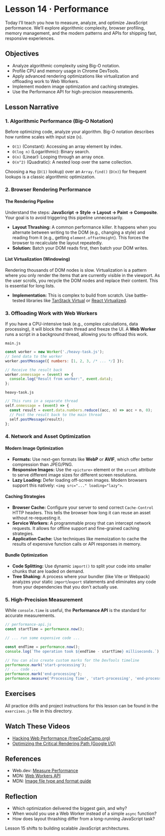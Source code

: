 # Lesson 14 · Performance

Today I’ll teach you how to measure, analyze, and optimize JavaScript performance. We’ll explore algorithmic complexity, browser profiling, memory management, and the modern patterns and APIs for shipping fast, responsive experiences.

## Objectives
- Analyze algorithmic complexity using Big-O notation.
- Profile CPU and memory usage in Chrome DevTools.
- Apply advanced rendering optimizations like virtualization and offloading work to Web Workers.
- Implement modern image optimization and caching strategies.
- Use the Performance API for high-precision measurements.

## Lesson Narrative

### 1. Algorithmic Performance (Big-O Notation)
Before optimizing code, analyze your algorithm. Big-O notation describes how runtime scales with input size (`n`).
- `O(1)` (Constant): Accessing an array element by index.
- `O(log n)` (Logarithmic): Binary search.
- `O(n)` (Linear): Looping through an array once.
- `O(n^2)` (Quadratic): A nested loop over the same collection.

Choosing a `Map` (`O(1)` lookup) over an `Array.find()` (`O(n)`) for frequent lookups is a classic algorithmic optimization.

### 2. Browser Rendering Performance

#### The Rendering Pipeline
Understand the steps: **JavaScript → Style → Layout → Paint → Composite**. Your goal is to avoid triggering this pipeline unnecessarily.

- **Layout Thrashing:** A common performance killer. It happens when you alternate between writing to the DOM (e.g., changing a style) and reading from it (e.g., getting `element.offsetHeight`). This forces the browser to recalculate the layout repeatedly.
- **Solution:** Batch your DOM reads first, then batch your DOM writes.

#### List Virtualization (Windowing)
Rendering thousands of DOM nodes is slow. Virtualization is a pattern where you only render the items that are currently visible in the viewport. As the user scrolls, you recycle the DOM nodes and replace their content. This is essential for long lists.
- **Implementation:** This is complex to build from scratch. Use battle-tested libraries like [TanStack Virtual](https://tanstack.com/virtual/v3) or [React Virtualized](https://github.com/bvaughn/react-virtualized).

### 3. Offloading Work with Web Workers
If you have a CPU-intensive task (e.g., complex calculations, data processing), it will block the main thread and freeze the UI. A **Web Worker** runs a script in a background thread, allowing you to offload this work.

`main.js`
```javascript
const worker = new Worker('./heavy-task.js');
// Send data to the worker
worker.postMessage({ numbers: [1, 2, 3, /* ... */] });

// Receive the result back
worker.onmessage = (event) => {
  console.log("Result from worker:", event.data);
};
```
`heavy-task.js`
```javascript
// This runs in a separate thread
self.onmessage = (event) => {
  const result = event.data.numbers.reduce((acc, n) => acc + n, 0);
  // Post the result back to the main thread
  self.postMessage(result);
};
```

### 4. Network and Asset Optimization

#### Modern Image Optimization
- **Formats:** Use next-gen formats like **WebP** or **AVIF**, which offer better compression than JPEG/PNG.
- **Responsive Images:** Use the `<picture>` element or the `srcset` attribute to serve different image sizes for different screen resolutions.
- **Lazy Loading:** Defer loading off-screen images. Modern browsers support this natively: `<img src="..." loading="lazy">`.

#### Caching Strategies
- **Browser Cache:** Configure your server to send correct `Cache-Control` HTTP headers. This tells the browser how long it can reuse an asset without re-requesting it.
- **Service Workers:** A programmable proxy that can intercept network requests. It allows for offline support and fine-grained caching strategies.
- **Application Cache:** Use techniques like memoization to cache the results of expensive function calls or API responses in memory.

#### Bundle Optimization
- **Code Splitting:** Use dynamic `import()` to split your code into smaller chunks that are loaded on demand.
- **Tree Shaking:** A process where your bundler (like Vite or Webpack) analyzes your static `import`/`export` statements and eliminates any code from your dependencies that you don't actually use.

### 5. High-Precision Measurement
While `console.time` is useful, the **Performance API** is the standard for accurate measurements.

```javascript
// performance-api.js
const startTime = performance.now();

// ... run some expensive code ...

const endTime = performance.now();
console.log(`The operation took ${endTime - startTime} milliseconds.`);

// You can also create custom marks for the DevTools timeline
performance.mark('start-processing');
// ... code ...
performance.mark('end-processing');
performance.measure('Processing Time', 'start-processing', 'end-processing');
```

## Exercises

All practice drills and project instructions for this lesson can be found in the `exercises.js` file in this directory.

## Watch These Videos
- [Hacking Web Performance (freeCodeCamp.org)](https://www.youtube.com/watch?v=UgSFxtIPc4c)
- [Optimizing the Critical Rendering Path (Google I/O)](https://www.youtube.com/watch?v=PkOBnYxqj3k)

## References
- Web.dev: [Measure Performance](https://web.dev/measure/)
- MDN: [Web Workers API](https://developer.mozilla.org/en-US/docs/Web/API/Web_Workers_API)
- MDN: [Image file type and format guide](https://developer.mozilla.org/en-US/docs/Web/Media/Formats/Image_types)

## Reflection
- Which optimization delivered the biggest gain, and why?
- When would you use a Web Worker instead of a simple `async` function?
- How does layout thrashing differ from a long-running JavaScript task?

Lesson 15 shifts to building scalable JavaScript architectures.